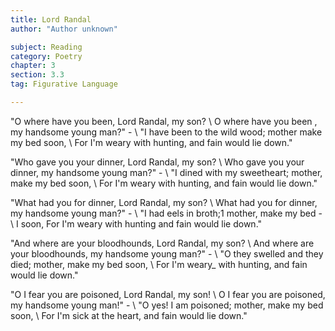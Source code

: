```yaml
---
title: Lord Randal
author: "Author unknown"

subject: Reading
category: Poetry
chapter: 3
section: 3.3
tag: Figurative Language

---
```

"O where have you been, Lord Randal, my son? \\
O where have you been , my handsome young man?" - \\
"I have been to the wild wood; mother make my bed soon, \\
For I'm weary with hunting, and fain would lie down."

"Who gave you your dinner, Lord Randal, my son? \\
Who gave you your dinner, my handsome young man?" - \\
"I dined with my sweetheart; mother, make my bed soon, \\
For I'm weary with hunting, and fain would lie down."

"What had you for dinner, Lord Randal, my son? \\
What had you for dinner, my handsome young man?" - \\
"I had eels in broth;1 mother, make my bed - \\
I soon, For I'm weary with hunting and fain would lie down."

"And where are your bloodhounds, Lord Randal, my son? \\
And where are your bloodhounds, my handsome young man?" - \\
"O they swelled and they died; mother, make my bed soon, \\
For I'm weary_ with hunting, and fain would lie down."

"O I fear you are poisoned, Lord Randal, my son! \\
O I fear you are poisoned, my handsome young man!" - \\
"O yes! I am poisoned; mother, make my bed soon, \\
For I'm sick at the heart, and fain would lie down."
